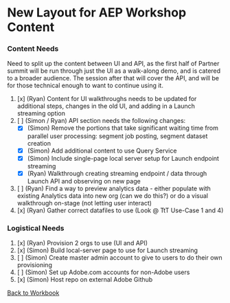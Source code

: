 # New Layout for AEP Workshop Content

### Content Needs

Need to split up the content between UI and API, as the first half of Partner summit will be run through just the UI as a walk-along demo, and is catered to a broader audience. The session after that will cover the API, and will be for those technical enough to want to continue using it.

1. [x] \(Ryan) Content for UI walkthroughs needs to be updated for additional steps, changes in the old UI, and adding in a Launch streaming option
1. [ ] \(Simon / Ryan) API section needs the following changes:
   - [x] \(Simon) Remove the portions that take significant waiting time from parallel user processing: segment job posting, segment dataset creation
   - [x] \(Simon) Add additional content to use Query Service
   - [x] \(Simon) Include single-page local server setup for Launch endpoint streaming
   - [x] \(Ryan) Walkthrough creating streaming endpoint / data through Launch API and observing on new page
1. [ ] \(Ryan) Find a way to preview analytics data - either populate with existing Analytics data into new org (can we do this?) or do a visual walkthrough on-stage (not letting user interact)
1. [x] \(Ryan) Gather correct datafiles to use (Look @ TtT Use-Case 1 and 4)

### Logistical Needs

1. [x] \(Ryan) Provision 2 orgs to use (UI and API)
1. [x] \(Simon) Build local-server page to use for Launch streaming
1. [ ] \(Simon) Create master admin account to give to users to do their own provisioning
1. [ ] \(Simon) Set up Adobe.com accounts for non-Adobe users
1. [x] \(Simon) Host repo on external Adobe Github

[Back to Workbook](/README.md)
